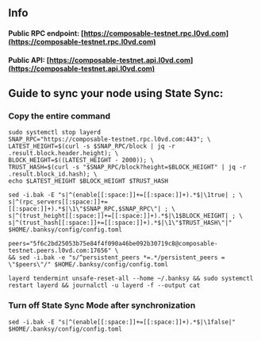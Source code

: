 ## Info
#### Public RPC endpoint: [https://composable-testnet.rpc.l0vd.com](https://composable-testnet.rpc.l0vd.com)
#### Public API: [https://composable-testnet.api.l0vd.com](https://composable-testnet.api.l0vd.com)

## Guide to sync your node using State Sync:

### Copy the entire command
```
sudo systemctl stop layerd
SNAP_RPC="https://composable-testnet.rpc.l0vd.com:443"; \
LATEST_HEIGHT=$(curl -s $SNAP_RPC/block | jq -r .result.block.header.height); \
BLOCK_HEIGHT=$((LATEST_HEIGHT - 2000)); \
TRUST_HASH=$(curl -s "$SNAP_RPC/block?height=$BLOCK_HEIGHT" | jq -r .result.block_id.hash); \
echo $LATEST_HEIGHT $BLOCK_HEIGHT $TRUST_HASH

sed -i.bak -E "s|^(enable[[:space:]]+=[[:space:]]+).*$|\1true| ; \
s|^(rpc_servers[[:space:]]+=[[:space:]]+).*$|\1\"$SNAP_RPC,$SNAP_RPC\"| ; \
s|^(trust_height[[:space:]]+=[[:space:]]+).*$|\1$BLOCK_HEIGHT| ; \
s|^(trust_hash[[:space:]]+=[[:space:]]+).*$|\1\"$TRUST_HASH\"|" $HOME/.banksy/config/config.toml

peers="5f6c2bd25053b75e84f4f090a46be092b30719c8@composable-testnet.peers.l0vd.com:17656" \
&& sed -i.bak -e "s/^persistent_peers *=.*/persistent_peers = \"$peers\"/" $HOME/.banksy/config/config.toml 

layerd tendermint unsafe-reset-all --home ~/.banksy && sudo systemctl restart layerd && journalctl -u layerd -f --output cat
```

### Turn off State Sync Mode after synchronization
```
sed -i.bak -E "s|^(enable[[:space:]]+=[[:space:]]+).*$|\1false|" $HOME/.banksy/config/config.toml
```
